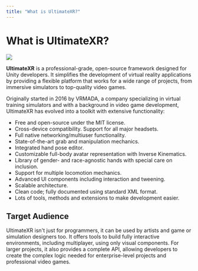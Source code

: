 ```yaml
---
title: "What is UltimateXR?"
---
```


# What is UltimateXR?

![](/docs/guides/media/getting-started/UltimateXR.gif)

**UltimateXR** is a professional-grade, open-source framework designed for Unity developers. It simplifies the development of virtual reality applications by providing a flexible platform that works for a wide range of projects, from immersive simulators to top-quality video games.

Originally started in 2016 by VRMADA, a company specializing in virtual training simulators and with a background in video game development, UltimateXR has evolved into a toolkit with extensive functionality:

- Free and open-source under the MIT license.
- Cross-device compatibility. Support for all major headsets.
- Full native networking/multiuser functionality.
- State-of-the-art grab and manipulation mechanics.
- Integrated hand pose editor.
- Customizable full-body avatar representation with Inverse Kinematics.
- Library of gender- and race-agnostic hands with special care on inclusion.
- Support for multiple locomotion mechanics.
- Advanced UI components including interaction and tweening.
- Scalable architecture.
- Clean code; fully documented using standard XML format.
- Lots of tools, methods and extensions to make development easier.

## Target Audience

UltimateXR isn't just for programmers, it can be used by artists and game or simulation designers too. It offers tools to build fully interactive environments, including multiplayer, using only visual components. For larger projects, it also provides a complete API, allowing developers to create the complex logic needed for enterprise-level projects and professional video games.
